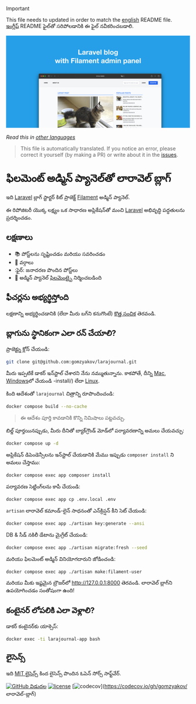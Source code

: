 >[!IMPORTANT]
>This file needs to updated in order to match the [english](/README.md) README file.  
>[ఇంగ్లీష్](/README.md) README ఫైల్‌తో సరిపోలడానికి ఈ ఫైల్ నవీకరించబడాలి.

![ఫిలమెంట్ అడ్మిన్ ప్యానెల్‌తో లారావెల్ బ్లాగ్](../docs/social-preview-en.png)

_Read this in [other languages](./Translations.md)_

>This file is automatically translated. If you notice an error, please correct it yourself (by making a PR) or write about it in the [issues](https://github.com/gomzyakov/larajournal/issues).

# ఫిలమెంట్ అడ్మిన్ ప్యానెల్‌తో లారావెల్ బ్లాగ్

ఇది [Laravel](https://laravel.com) బ్లాగ్ స్టార్టర్ కిట్ ప్రాజెక్ట్ [Filament](https://filamentphp.com) అడ్మిన్ ప్యానెల్.

ఈ రిపోజిటరీ యొక్క లక్ష్యం ఒక సాధారణ అప్లికేషన్‌తో మంచి [Laravel](https://laravel.com) అభివృద్ధి పద్ధతులను ప్రదర్శించడం.

## లక్షణాలు

- 📚 పోస్ట్‌లను సృష్టించడం మరియు సవరించడం
- 🥑 వర్గాలు
- :ఫైర్: జనాదరణ పొందిన పోస్ట్‌లు
- 🎉 అడ్మిన్ ప్యానెల్ [ఫిలమెంట్](https://filamentphp.com)పై నిర్మించబడింది

## ఫీచర్లను అభ్యర్థిస్తోంది

లక్షణాన్ని అభ్యర్థించడానికి (లేదా మీరు బగ్‌ని కనుగొంటే) [కొత్త సంచిక](https://github.com/gomzyakov/larajournal/issues/new) తెరవండి.

## బ్లాగును స్థానికంగా ఎలా రన్ చేయాలి?

ప్రాజెక్ట్ను క్లోన్ చేయండి:

```bash
git clone git@github.com:gomzyakov/larajournal.git
```

మీరు ఇప్పటికే డాకర్ ఇన్‌స్టాల్ చేశారని నేను నమ్ముతున్నాను. కాకపోతే, దీన్ని [Mac](https://docs.docker.com/desktop/install/mac-install/), [Windows](https://docs.docker.com/desktop/install/windows)లో చేయండి -install/) లేదా [Linux](https://docs.docker.com/desktop/install/linux-install/).

కింది ఆదేశంతో `larajournal` చిత్రాన్ని రూపొందించండి:

```bash
docker compose build --no-cache
```

>ఈ ఆదేశం పూర్తి కావడానికి కొన్ని నిమిషాలు పట్టవచ్చు.

బిల్డ్ పూర్తయినప్పుడు, మీరు దీనితో బ్యాక్‌గ్రౌండ్ మోడ్‌లో పర్యావరణాన్ని అమలు చేయవచ్చు:

```bash
docker compose up -d
```

అప్లికేషన్ డిపెండెన్సీలను ఇన్‌స్టాల్ చేయడానికి మేము ఇప్పుడు `composer install` ని అమలు చేస్తాము:

```bash
docker compose exec app composer install
```

పర్యావరణ సెట్టింగ్‌లను కాపీ చేయండి:

```bash
docker compose exec app cp .env.local .env
```

`artisan` లారావెల్ కమాండ్-లైన్ సాధనంతో ఎన్‌క్రిప్షన్ కీని సెట్ చేయండి:

```bash
docker compose exec app ./artisan key:generate --ansi
```

DB & సీడ్ నకిలీ డేటాను మైగ్రేట్ చేయండి:

```bash
docker compose exec app ./artisan migrate:fresh --seed
```

మరియు ఫిలమెంట్ అడ్మిన్ వినియోగదారుని జోడించండి:

```bash
docker compose exec app ./artisan make:filament-user
```

మరియు మీకు ఇష్టమైన బ్రౌజర్‌లో http://127.0.0.1:8000 తెరవండి. లారావెల్ బ్లాగ్‌ని ఉపయోగించడం సంతోషంగా ఉంది!

## కంటైనర్ లోపలికి ఎలా వెళ్లాలి?

డాకర్ కంటైనర్‌కు యాక్సెస్:

```bash
docker exec -ti larajournal-app bash
```

## లైసెన్స్

ఇది [MIT లైసెన్స్](https://github.com/gomzyakov/php-code-style/blob/main/LICENSE) కింద లైసెన్స్ పొందిన ఓపెన్ సోర్స్ సాఫ్ట్‌వేర్.


[![GitHub విడుదల](https://img.shields.io/github/release/gomzyakov/larajournal.svg)](https://github.com/gomzyakov/larajournal/releases/latest)
[![license](https://img.shields.io/badge/License-MIT-green.svg)](https://github.com/gomzyakov/larajournal/blob/development/LICENSE)
[![codecov](https://codecov.io/gh/gomzyakov/larajournal/branch/main/graph/badge.svg?token=4CYTVMVUYV)](https://codecov.io/gh/gomzyakov/ లారావెల్-బ్లాగ్)
